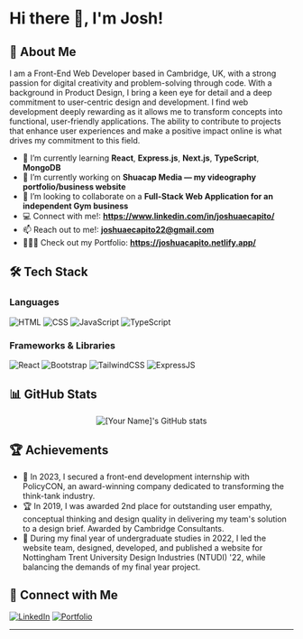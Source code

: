 # Hi there 👋, I'm Josh!

## 🚀 About Me

I am a Front-End Web Developer based in Cambridge, UK, with a strong passion for digital creativity and problem-solving through code. With a background in Product Design, I bring a keen eye for detail and a deep commitment to user-centric design and development. I find web development deeply rewarding as it allows me to transform concepts into functional, user-friendly applications. The ability to contribute to projects that enhance user experiences and make a positive impact online is what drives my commitment to this field.

- 🌱 I’m currently learning **React**, **Express.js**, **Next.js**, **TypeScript**, **MongoDB**
- 🔭 I’m currently working on **Shuacap Media — my videography portfolio/business website**
- 👯 I’m looking to collaborate on a **Full-Stack Web Application for an independent Gym business**
- 💻 Connect with me!: **https://www.linkedin.com/in/joshuaecapito/**
- 📫 Reach out to me!: **joshuaecapito22@gmail.com**
- 👨🏻‍💻 Check out my Portfolio: **https://joshuacapito.netlify.app/**

## 🛠️ Tech Stack

### Languages

![HTML](https://img.shields.io/badge/-HTML5-E34F26?style=flat-square&logo=html5&logoColor=white)
![CSS](https://img.shields.io/badge/-CSS3-1572B6?style=flat-square&logo=css3)
![JavaScript](https://img.shields.io/badge/-JavaScript-F7DF1E?logo=javascript&logoColor=black&style=flat)
![TypeScript](https://shields.io/badge/TypeScript-3178C6?logo=TypeScript&logoColor=FFF&style=flat-square)

### Frameworks & Libraries

![React](https://img.shields.io/badge/-React-61DAFB?logo=react&logoColor=black&style=flat)
![Bootstrap](https://img.shields.io/badge/-Bootstrap-7952B3?logo=bootstrap&logoColor=white&style=flat)
![TailwindCSS](https://img.shields.io/badge/tailwindcss-0F172A?&logo=tailwindcss)
![ExpressJS](https://img.shields.io/badge/Express.js-000000?logo=express&logoColor=fff&style=flat)

## 📊 GitHub Stats

<p align="center">
  <img src="https://github-readme-stats.vercel.app/api?username=jemcap&show_icons=true&theme=radical" alt="[Your Name]'s GitHub stats" />
</p>

## 🏆 Achievements

- 🥇 In 2023, I secured a front-end development internship with PolicyCON, an award-winning company dedicated to transforming the think-tank industry.
- 🏆 In 2019, I was awarded 2nd place for outstanding user empathy, conceptual thinking and design quality in delivering my team's solution to a design brief. Awarded by Cambridge Consultants.
- 🌟 During my final year of undergraduate studies in 2022, I led the website team, designed, developed, and published a website for Nottingham Trent University Design Industries (NTUDI) '22, while balancing the demands of my final year project.

## 🔗 Connect with Me

[![LinkedIn](https://img.shields.io/badge/-LinkedIn-0A66C2?logo=linkedin&logoColor=white&style=flat)](https://www.linkedin.com/in/jemcap/)
[![Portfolio](https://img.shields.io/badge/-Portfolio-000000?logo=github&logoColor=white&style=flat)](https://joshuacapito.netlify.app/)

---
